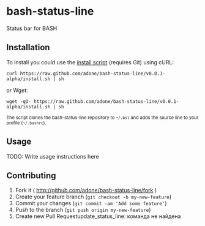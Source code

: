 bash-status-line
================

Status bar for BASH

## Installation

To install you could use the [install script](https://github.com/adone/bash-status-line/blob/master/install.sh) (requires Git) using cURL:

    curl https://raw.github.com/adone/bash-status-line/v0.0.1-alpha/install.sh | sh

or Wget:

    wget -qO- https://raw.github.com/adone/bash-status-line/v0.0.1-alpha/install.sh | sh

<sub>The script clones the bash-status-line repository to `~/.bsl` and adds the source line to your profile (`~/.bashrc`).</sub>

## Usage

TODO: Write usage instructions here

## Contributing

1. Fork it ( http://github.com/adone/bash-status-line/fork )
2. Create your feature branch (`git checkout -b my-new-feature`)
3. Commit your changes (`git commit -am 'Add some feature'`)
4. Push to the branch (`git push origin my-new-feature`)
5. Create new Pull Requestupdate_status_line: команда не найдена
